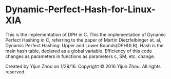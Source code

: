 # Dynamic-Perfect-Hash-for-Linux-XIA
This is the implementation of DPH in C.
This the implementation of Dynamic Perfect Hashing in C, referring to the paper of
Martin Dietzfelbinger et. al, Dynamic Perfect Hashing: Upper and Lower Bounds(DPHULB).
Hash is the main hash table, declared as a global variable. Efficiency of this code
changes as parameters in functions as parameters c, SM, etc. change.

  Created by Yijun Zhou on 1/29/16.
  Copyright © 2016 Yijun Zhou. All rights reserved.
